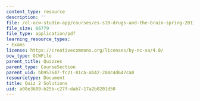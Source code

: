 ```yaml
---
content_type: resource
description: ''
file: /ol-ocw-studio-app/courses/es-s10-drugs-and-the-brain-spring-2013/a08e3609b25bc27fdab717a2b0201d50_MITES_S10S13_quiz2sol.pdf
file_size: 66779
file_type: application/pdf
learning_resource_types:
- Exams
license: https://creativecommons.org/licenses/by-nc-sa/4.0/
ocw_type: OCWFile
parent_title: Quizzes
parent_type: CourseSection
parent_uid: bb957647-fc21-81ca-ab42-204c4d647ca0
resourcetype: Document
title: Quiz 2 Solutions
uid: a08e3609-b25b-c27f-dab7-17a2b0201d50
---
```

